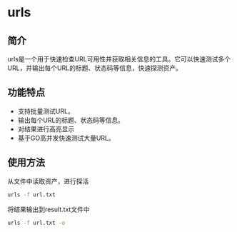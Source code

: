 # urls

## 简介

urls是一个用于快速检查URL可用性并获取相关信息的工具。它可以快速测试多个URL，并输出每个URL的标题、状态码等信息，快速探测资产。

## 功能特点

* 支持批量测试URL。
* 输出每个URL的标题、状态码等信息。
* 对结果进行高亮显示
* 基于GO高并发快速测试大量URL。

## 使用方法

从文件中读取资产，进行探活
```bash
urls -f url.txt
```
将结果输出到result.txt文件中
```bash
urls -f url.txt -o
```

 
